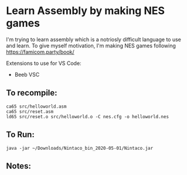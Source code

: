 # Learn Assembly by making NES games

I'm trying to learn assembly which is a notriosly difficult
language to use and learn. To give myself motivation, I'm
making NES games following https://famicom.party/book/

Extensions to use for VS Code:
- Beeb VSC

## To recompile:
```
ca65 src/helloworld.asm
ca65 src/reset.asm
ld65 src/reset.o src/helloworld.o -C nes.cfg -o helloworld.nes
```

## To Run:
`java -jar ~/Downloads/Nintaco_bin_2020-05-01/Nintaco.jar`


## Notes:

